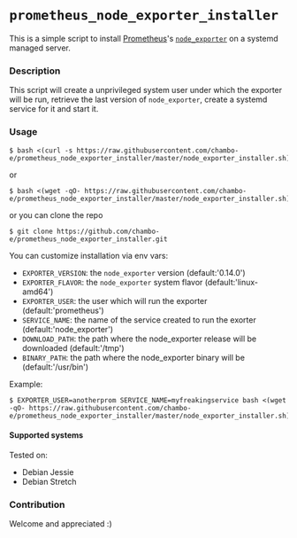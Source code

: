 # `prometheus_node_exporter_installer`

This is a simple script to install [Prometheus](https://github.com/prometheus/prometheus)'s [`node_exporter`](https://github.com/prometheus/node_exporter) on a systemd managed server.

### Description

This script will create a unprivileged system user under which the exporter will be run, retrieve the last version of `node_exporter`, create a systemd service for it and start it.

### Usage

```
$ bash <(curl -s https://raw.githubusercontent.com/chambo-e/prometheus_node_exporter_installer/master/node_exporter_installer.sh)
```
or
```
$ bash <(wget -qO- https://raw.githubusercontent.com/chambo-e/prometheus_node_exporter_installer/master/node_exporter_installer.sh)
```
or you can clone the repo
```
$ git clone https://github.com/chambo-e/prometheus_node_exporter_installer.git
```

You can customize installation via env vars:
- `EXPORTER_VERSION`: the `node_exporter` version (default:'0.14.0')
- `EXPORTER_FLAVOR`: the `node_exporter` system flavor (default:'linux-amd64')
- `EXPORTER_USER`: the user which will run the exporter (default:'prometheus')
- `SERVICE_NAME`: the name of the service created to run the exorter (default:'node_exporter')
- `DOWNLOAD_PATH`: the path where the node_exporter release will be downloaded (default:'/tmp')
- `BINARY_PATH`: the path where the node_exporter binary will be (default:'/usr/bin')

Example:
```
$ EXPORTER_USER=anotherprom SERVICE_NAME=myfreakingservice bash <(wget -qO- https://raw.githubusercontent.com/chambo-e/prometheus_node_exporter_installer/master/node_exporter_installer.sh)
```

#### Supported systems

Tested on:
- Debian Jessie
- Debian Stretch

### Contribution

Welcome and appreciated :)
